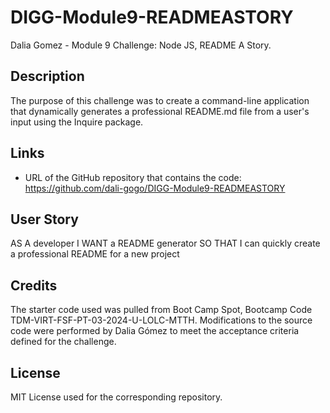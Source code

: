 # DIGG-Module9-READMEASTORY
Dalia Gomez - Module 9 Challenge: Node JS, README A Story.

## Description
The purpose of this challenge was to create a command-line application that dynamically generates a professional README.md file from a user's input using the Inquire package.

## Links
- URL of the GitHub repository that contains the code: https://github.com/dali-gogo/DIGG-Module9-READMEASTORY

## User Story
AS A developer
I WANT a README generator
SO THAT I can quickly create a professional README for a new project

## Credits
The starter code used was pulled from Boot Camp Spot, Bootcamp Code TDM-VIRT-FSF-PT-03-2024-U-LOLC-MTTH. Modifications to the source code were performed by Dalia Gómez to meet the acceptance criteria defined for the challenge.

## License
MIT License used for the corresponding repository.
